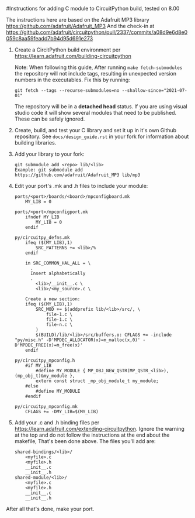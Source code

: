 #Instructions for adding C module to CircuitPython build, tested on 8.00

The instructions here are based on the Adafruit MP3 library https://github.com/adafruit/Adafruit_MP3 And the check-in at https://github.com/adafruit/circuitpython/pull/2337/commits/a08d9e6d8e0059c8aa59feadd7b94d95d691e273

1. Create a CircitPython build environment per https://learn.adafruit.com/building-circuitpython

    Note: When following this guide, After running `make fetch-submodules` the repository will not include tags, resulting in unexpected version numbers in the executables. Fix this by running:

    `git fetch --tags --recurse-submodules=no --shallow-since="2021-07-01" `

    The repository will be in a **detached head** status. If you are using visual studio code it will show several modules that need to be published. These can be safely ignored.

1. Create, build, and test your C library and set it up in it's own Github repository. See ```docs/design_guide.rst``` in your fork for information about building libraries.

1.  Add your library to your fork:
    ```
    git submodule add <repo> lib/<lib>
    Example: git submodule add  https://github.com/adafruit/Adafruit_MP3 lib/mp3
    ```

1.  Edit your port's .mk and .h files to include your module:
    ```
    ports/<port>/boards/<board>/mpconfigboard.mk
        MY_LIB = 0

    ports/<port>/mpconfigport.mk
        ifndef MY_LIB
            MY_LIB = 0
        endif

    py/circuitpy_defns.mk
        ifeq ($(MY_LIB),1)
            SRC_PATTERNS += <lib>/%
        endif

        in SRC_COMMON_HAL_ALL = \
          .
          Insert alphabetically
          .
        	<lib>/__init__.c \
	        <lib>/<my_source>.c \

        Create a new section:
        ifeq ($(MY_LIB),1)
            SRC_MOD += $(addprefix lib/<lib>/src/, \
                file-1.c \
                file-1.c \
                file-n.c \
            )
            $(BUILD)/lib/<lib>/src/buffers.o: CFLAGS += -include "py/misc.h" -D'MPDEC_ALLOCATOR(x)=m_malloc(x,0)' -D'MPDEC_FREE(x)=m_free(x)'
        endif

    py/circuitpy_mpconfig.h
        #if MY_LIB
            #define MY_MODULE { MP_OBJ_NEW_QSTR(MP_QSTR_<lib>), (mp_obj_t)&my_module },
            extern const struct _mp_obj_module_t my_module;
        #else
            #define MY_MODULE
        #endif

    py/circuitpy_mpconfig.mk
        CFLAGS += -DMY_LIB=$(MY_LIB)
    ```
1. Add your .c and .h binding files per https://learn.adafruit.com/extending-circuitpython. Ignore the warning at the top and do not follow the instructions at the end about the makefile, That's been done above. The files you'll add are:

    ```
    shared-bindings/<lib>/
        <myfile>.c
        <myfile>.h
        __init__.c
        __init__.h
    shared-module/<lib>/
        <myfile>.c
        <myfile>.h
        __init__.c
        __init__.h
    ```

After all that's done, make your port.

